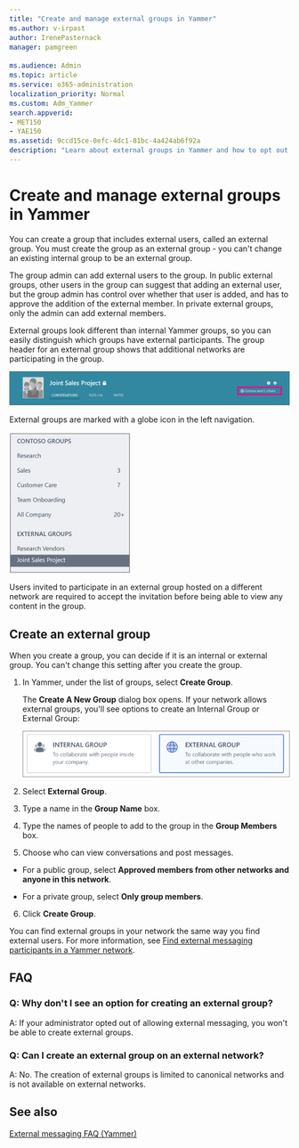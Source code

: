 ```yaml
---
title: "Create and manage external groups in Yammer"
ms.author: v-irpast
author: IrenePasternack
manager: pamgreen

ms.audience: Admin
ms.topic: article
ms.service: o365-administration
localization_priority: Normal
ms.custom: Adm_Yammer
search.appverid: 
- MET150
- YAE150
ms.assetid: 9ccd15ce-0efc-4dc1-81bc-4a424ab6f92a
description: "Learn about external groups in Yammer and how to opt out if you don't want external groups."
---
```


# Create and manage external groups in Yammer

You can create a group that includes external users, called an external group. You must create the group as an external group - you can't change an existing internal group to be an external group.
  
The group admin can add external users to the group. In public external groups, other users in the group can suggest that adding an external user, but the group admin has control over whether that user is added, and has to approve the addition of the external member. In private external groups, only the admin can add external members.
  
External groups look different than internal Yammer groups, so you can easily distinguish which groups have external participants. The group header for an external group shows that additional networks are participating in the group.
  
![Screenshot of a Yammer group header, with a globe icon that shows that it is an external group.](../media/99bb31d5-4557-4abe-bfc3-74d9d377ac69.png)
  
External groups are marked with a globe icon in the left navigation.
  
![Yammer navigation bar showing an External Groups section](../media/de2688e8-0ee9-485d-a7c3-cf0a15f623ef.png)
  
Users invited to participate in an external group hosted on a different network are required to accept the invitation before being able to view any content in the group.
  
## Create an external group

When you create a group, you can decide if it is an internal or external group. You can't change this setting after you create the group.
  
1. In Yammer, under the list of groups, select **Create Group**.
    
    The **Create A New Group** dialog box opens. If your network allows external groups, you'll see options to create an Internal Group or External Group: 
    
    ![Screenshot showing that you can choose to create an Internal or External group](../media/387fcf4f-79e9-427a-845b-54e00caf1a43.png)
  
2. Select **External Group**.
    
3. Type a name in the **Group Name** box. 
    
4. Type the names of people to add to the group in the **Group Members** box. 
    
5. Choose who can view conversations and post messages.
    
  - For a public group, select **Approved members from other networks and anyone in this network**.
    
  - For a private group, select **Only group members**.
    
6. Click **Create Group**.
    
You can find external groups in your network the same way you find external users. For more information, see [Find external messaging participants in a Yammer network](find-external-participants.md).
  
## FAQ
<a name="OptOut"> </a>

### Q: Why don't I see an option for creating an external group?

A: If your administrator opted out of allowing external messaging, you won't be able to create external groups.
  
### Q: Can I create an external group on an external network?

A: No. The creation of external groups is limited to canonical networks and is not available on external networks.
  
## See also

[External messaging FAQ (Yammer)](external-messaging-faq.md)